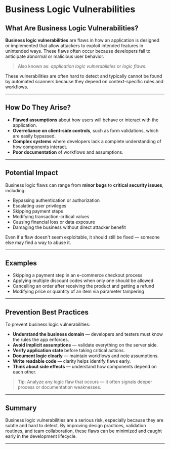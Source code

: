 
# Business Logic Vulnerabilities

## What Are Business Logic Vulnerabilities?

**Business logic vulnerabilities** are flaws in how an application is designed or implemented that allow attackers to exploit intended features in unintended ways. These flaws often occur because developers fail to anticipate abnormal or malicious user behavior.

> Also known as: *application logic vulnerabilities* or *logic flaws*.

These vulnerabilities are often hard to detect and typically cannot be found by automated scanners because they depend on context-specific rules and workflows.

---

## How Do They Arise?

- **Flawed assumptions** about how users will behave or interact with the application.
- **Overreliance on client-side controls**, such as form validations, which are easily bypassed.
- **Complex systems** where developers lack a complete understanding of how components interact.
- **Poor documentation** of workflows and assumptions.

---

## Potential Impact

Business logic flaws can range from **minor bugs** to **critical security issues**, including:

- Bypassing authentication or authorization
- Escalating user privileges
- Skipping payment steps
- Modifying transaction-critical values
- Causing financial loss or data exposure
- Damaging the business without direct attacker benefit

Even if a flaw doesn't seem exploitable, it should still be fixed — someone else may find a way to abuse it.

---

## Examples

- Skipping a payment step in an e-commerce checkout process
- Applying multiple discount codes when only one should be allowed
- Cancelling an order after receiving the product and getting a refund
- Modifying price or quantity of an item via parameter tampering

---

## Prevention Best Practices

To prevent business logic vulnerabilities:

- **Understand the business domain** — developers and testers must know the rules the app enforces.
- **Avoid implicit assumptions** — validate everything on the server side.
- **Verify application state** before taking critical actions.
- **Document logic clearly** — maintain workflows and note assumptions.
- **Write readable code** — clarity helps identify flaws early.
- **Think about side effects** — understand how components depend on each other.

> Tip: Analyze any logic flaw that occurs — it often signals deeper process or documentation weaknesses.

---

## Summary

Business logic vulnerabilities are a serious risk, especially because they are subtle and hard to detect. By improving design practices, validation routines, and team collaboration, these flaws can be minimized and caught early in the development lifecycle.

---


